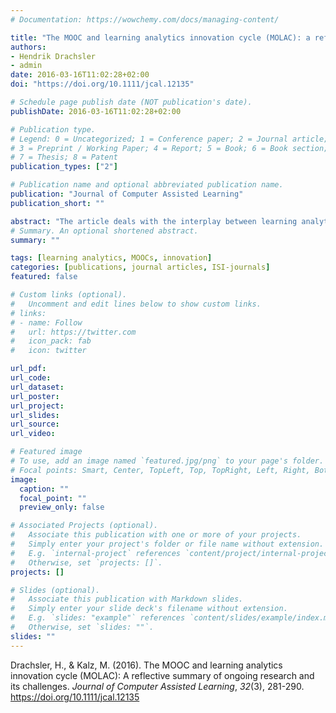 ```yaml
---
# Documentation: https://wowchemy.com/docs/managing-content/

title: "The MOOC and learning analytics innovation cycle (MOLAC): a reflective summary of ongoing research and its challenges"
authors:
- Hendrik Drachsler
- admin
date: 2016-03-16T11:02:28+02:00
doi: "https://doi.org/10.1111/jcal.12135"

# Schedule page publish date (NOT publication's date).
publishDate: 2016-03-16T11:02:28+02:00

# Publication type.
# Legend: 0 = Uncategorized; 1 = Conference paper; 2 = Journal article;
# 3 = Preprint / Working Paper; 4 = Report; 5 = Book; 6 = Book section;
# 7 = Thesis; 8 = Patent
publication_types: ["2"]

# Publication name and optional abbreviated publication name.
publication: "Journal of Computer Assisted Learning"
publication_short: ""

abstract: "The article deals with the interplay between learning analytics and massive open online courses (MOOCs) and provides a conceptual framework to situate ongoing research in the MOOC and learning analytics innovation cycle (MOLAC framework). The MOLAC framework is organized on three levels: On the micro-level, the data collection and analytics activities are focused on individual reflection and individual prediction. On the meso-level, data from several open courses are combined to support benchmarking and to create insights about behaviour of groups of learners rather than the individual. These insights can inform the institution to adapt their educational model. On the macro-level of the framework, cross-institutional learning analytics enables to develop learning and teaching interventions that can be tested in a cluster of educational organizations to analyse the impact of these interventions beyond contextual factors. The article proposes four areas of future activities that are needed to enable the MOLAC framework. These are the standardization of the description of the educational design of MOOCs, data sharing facilities across institutions, joint policymaking and ethical guidelines and last but not least standardized evaluation approaches."
# Summary. An optional shortened abstract.
summary: ""

tags: [learning analytics, MOOCs, innovation]
categories: [publications, journal articles, ISI-journals]
featured: false

# Custom links (optional).
#   Uncomment and edit lines below to show custom links.
# links:
# - name: Follow
#   url: https://twitter.com
#   icon_pack: fab
#   icon: twitter

url_pdf:
url_code:
url_dataset:
url_poster:
url_project:
url_slides:
url_source:
url_video:

# Featured image
# To use, add an image named `featured.jpg/png` to your page's folder. 
# Focal points: Smart, Center, TopLeft, Top, TopRight, Left, Right, BottomLeft, Bottom, BottomRight.
image:
  caption: ""
  focal_point: ""
  preview_only: false

# Associated Projects (optional).
#   Associate this publication with one or more of your projects.
#   Simply enter your project's folder or file name without extension.
#   E.g. `internal-project` references `content/project/internal-project/index.md`.
#   Otherwise, set `projects: []`.
projects: []

# Slides (optional).
#   Associate this publication with Markdown slides.
#   Simply enter your slide deck's filename without extension.
#   E.g. `slides: "example"` references `content/slides/example/index.md`.
#   Otherwise, set `slides: ""`.
slides: ""
---
```


Drachsler, H., & Kalz, M. (2016). The MOOC and learning analytics innovation cycle (MOLAC): A reflective summary of ongoing research and its challenges. *Journal of Computer Assisted Learning*, *32*(3), 281-290. https://doi.org/10.1111/jcal.12135